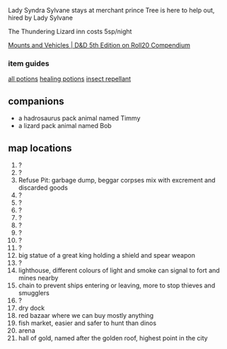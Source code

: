 Lady Syndra Sylvane stays at merchant prince 
Tree is here to help out, hired by Lady Sylvane

The Thundering Lizard inn costs 5sp/night

[Mounts and Vehicles | D&D 5th Edition on Roll20 Compendium](https://roll20.net/compendium/dnd5e/Mounts%20and%20Vehicles#content)

### item guides
[all potions](https://2e.aonprd.com/Equipment.aspx?Category=15&Subcategory=18)
[healing potions](https://2e.aonprd.com/Equipment.aspx?ID=186)
[insect repellant](https://tombofannihilation-28.obsidianportal.com/wikis/insect-repellent)

## companions

- a hadrosaurus pack animal named Timmy 
- a lizard pack animal named Bob


## map locations
1. ?
2. ?
3. Refuse Pit: garbage dump, beggar corpses mix with excrement and discarded goods
4. ?
5. ?
6. ?
7. ?
8. ?
9. ?
10. ?
11. ?
12. big statue of a great king holding a shield and spear weapon
13. ?
14. lighthouse, different colours of light and smoke can signal to fort and mines nearby
15. chain to prevent ships entering or leaving, more to stop thieves and smugglers
16. ?
17.  dry dock
18. red bazaar where we can buy mostly anything
19. fish market, easier and safer to hunt than dinos
20. arena
21. hall of gold, named after the golden roof, highest point in the city

